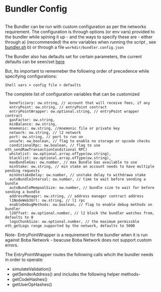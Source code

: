 # Bundler Config

<figure><img src="../../../.gitbook/assets/bundler configurations.png" alt=""><figcaption></figcaption></figure>

The Bundler can be run with custom configuration as per the networks requirement. The configuration is through options (or env vars) provided to the bundler while spining it up - and the ways to specify these are - either through a) (reccommended) the env variables when running the script , see [bundler.sh](https://github.com/bobanetwork/boba/blob/develop/packages/boba/bundler/bundler.sh) b) or through a file `workdir/bundler.config.json`

The Bundler also has defaults set for certain parameters, the current defaults can be seen/set [here](https://github.com/bobanetwork/boba/blob/develop/packages/boba/bundler/src/BundlerConfig.ts#L53)

But, its important to rememeber the following order of precedence while specifying configurations:

```
Shell vars > config file > defaults
```

The complete list of configuration variables that can be customized

```
  beneficiary: ow.string, // account that will receive fees, if any
  entryPoint: ow.string, // entryPoint contract
  entryPointWrapper: ow.optional.string, // entryPoint wrapper contract
  gasFactor: ow.string, 
  minBalance: ow.string, 
  mnemonic: ow.string, //mnemonic file or private key
  network: ow.string, // l2 network
  port: ow.string, // port to run on
  unsafe: ow.boolean, // flag to enable no storage or opcode checks
  conditionalRpc: ow.boolean, // flag to use eth_sendRawTransactionConditional RPC)
  whitelist: ow.optional.array.ofType(ow.string),
  blacklist: ow.optional.array.ofType(ow.string),
  maxBundleGas: ow.number, // max Bundle Gas available to use
  minStake: ow.string, // min stake an account needs to have multiple pending requests
  minUnstakeDelay: ow.number, // unstake delay to withdrawa stake
  autoBundleInterval: ow.number, // time to wait before sending a bundle
  autoBundleMempoolSize: ow.number, // bundle size to wait for before sending a bundle
  addressManager: ow.string, // address manager contract address
  l1NodeWeb3Url: ow.string, // l1 rpc
  enableDebugMethods: ow.boolean, // flag to enable debug methods on bundler
  l2Offset: ow.optional.number, // l2 block the bundler watches from, defaults to 0
  logsChunkSize: ow.optional.number, // the maximum permissble eth_getLogs range supported by the network, defaults to 5000
```

Note- EntryPointWrapper is a requirement for the bundler when it is run against Boba Network - beacuse Boba Network does not support custom errors.

The EntryPointWrapper routes the following calls whcih the bundler needs in order to operate:

* simulateValidation()
* getSenderAddress() and includes the following helper methods-
* getCodeHashes()
* getUserOpHashes()

